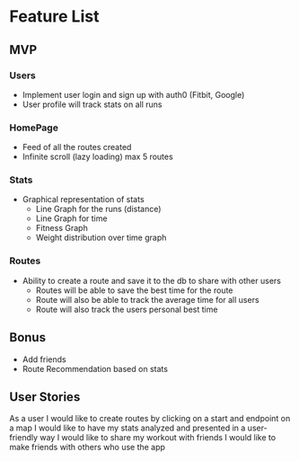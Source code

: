 # Feature List

## MVP

### Users

- Implement user login and sign up with auth0 (Fitbit, Google)
- User profile will track stats on all runs

### HomePage

- Feed of all the routes created
- Infinite scroll (lazy loading) max 5 routes

### Stats

- Graphical representation of stats
  - Line Graph for the runs (distance)
  - Line Graph for time
  - Fitness Graph
  - Weight distribution over time graph

### Routes

- Ability to create a route and save it to the db to share with other users
  - Routes will be able to save the best time for the route
  - Route will also be able to track the average time for all users
  - Route will also track the users personal best time

## Bonus

- Add friends
- Route Recommendation based on stats

## User Stories
As a user
I would like to create routes by clicking on a start and endpoint on a map
I would like to have my stats analyzed and presented in a user-friendly way
I would like to share my workout with friends
I would like to make friends with others who use the app
